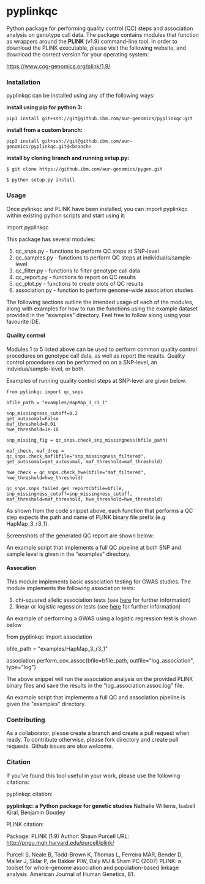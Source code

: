 # pyplinkqc
Python package for performing quality control (QC) steps and association analysis on genotype call data. The package contains modules that function as wrappers around the **PLINK** (v1.9) command-line tool. In order to download the PLINK executable, please visit the following website, and download the correct version for your operating system:

https://www.cog-genomics.org/plink/1.9/


### Installation

pyplinkqc can be installed using any of the following ways:

__install using pip for python 3:__

`pip3 install git+ssh://git@github.ibm.com/aur-genomics/pyplinkqc.git`

__install from a custom branch:__

`pip3 install git+ssh://git@github.ibm.com/aur-genomics/pyplinkqc.git@<branch>`

__install by cloning branch and running setup.py:__

`$ git clone https://github.ibm.com/aur-genomics/pygen.git`

`$ python setup.py install`

### Usage

Once pylinkqc and PLINK have been installed, you can import pyplinkqc within existing python scripts and start using it:

  import pyplinkqc

This package has several modules:

1. qc_snps.py - functions to perform QC steps at SNP-level
2. qc_samples.py - functions to perform QC steps at individuals/sample-level
3. qc_filter.py - functions to filter genotype call data
4. qc_report.py - functions to report on QC results
5. qc_plot.py - functions to create plots of QC results
6. association.py - function to perform genome-wide association studies

The following sections outline the intended usage of each of the modules, along with examples for how to run the functions using the example dataset provided in the "examples" directory. Feel free to follow along using your favourite IDE.

#### Quality control

Modules 1 to 5 listed above can be used to perform common quality control procedures on genotype call data, as well as report the results. Quality control procedures can be performed on on a SNP-level, an indvidua/sample-level, or both.

Examples of running quality control steps at SNP-level are given below.

```
from pylinkqc import qc_snps

bfile_path = "examples/HapMap_3_r3_1"

snp_missingness_cutoff=0.2
get_autosomal=False
maf_threshold=0.01
hwe_threshold=1e-10

snp_missing_fig = qc_snps.check_snp_missingness(bfile_path)

maf_check, maf_drop = qc_snps.check_maf(bfile="snp_missingness_filtered", get_autosomal=get_autosomal, maf_threshold=maf_threshold)

hwe_check = qc_snps.check_hwe(bfile="maf_filtered", hwe_threshold=hwe_threshold)

qc_snps.snps_failed_gen_report(bfile=bfile, snp_missingness_cutoff=snp_missingness_cutoff, maf_threshold=maf_threshold, hwe_threshold=hwe_threshold)
```

As shown from the code snippet above, each function that performs a QC step expects the path and name of PLINK binary file prefix (e.g HapMap_3_r3_1).

Screenshots of the generated QC report are shown below:

An example script that implements a full QC pipeline at both SNP and sample level is given in the "examples" directory.

#### Assocation

This module implements basic association testing for GWAS studies. The module implements the following association tests:

1. chi-squared allelic association tests (see [here](https://zzz.bwh.harvard.edu/plink/anal.shtml#cc) for further information)
2. linear or logistic regession tests (see [here](https://zzz.bwh.harvard.edu/plink/anal.shtml#glm) for further information)

An example of performing a GWAS using a logistic regression test is shown below

  from pyplinkqc import association

  bfile_path = "examples/HapMap_3_r3_1"

  association.perform_cov_assoc(bfile=bfile_path, outfile="log_association", type="log")

The above snippet will run the association analysis on the provided PLINK binary files and save the results in the "log_association.assoc.log" file.

An example script that implements a full QC and association pipeline is given the "examples" directory.

### Contributing

As a collaborator, please create a branch and create a pull request when ready. To contribute otherwise, please fork directory and create pull requests. Github issues are also welcome.

### Citation

If you've found this tool useful in your work, please use the following citations:

pyplinkqc citation:

**pyplinkqc: a Python package for genetic studies**
Nathalie Willems, Isabell Kiral, Benjamin Goudey

PLINK citation:

Package:     PLINK (1.9)
Author:      Shaun Purcell
URL:         http://pngu.mgh.harvard.edu/purcell/plink/

Purcell S, Neale B, Todd-Brown K, Thomas L, Ferreira MAR,
Bender D, Maller J, Sklar P, de Bakker PIW, Daly MJ & Sham PC (2007)
PLINK: a toolset for whole-genome association and population-based
linkage analysis. American Journal of Human Genetics, 81.
